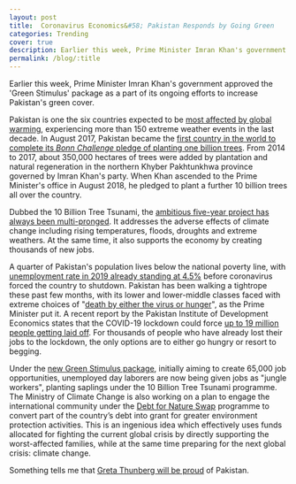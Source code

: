 ```yaml
---
layout: post
title:  Coronavirus Economics&#58; Pakistan Responds by Going Green
categories: Trending
cover: true
description: Earlier this week, Prime Minister Imran Khan's government approved the 'Green Stimulus' package as a part of its ongoing efforts to increase Pakistan's green cover.
permalink: /blog/:title
---
```


<!-- wp:paragraph -->
<p>Earlier this week, Prime Minister Imran Khan's government approved the 'Green Stimulus' package as a part of its ongoing efforts to increase Pakistan's green cover.</p>
<!-- /wp:paragraph -->

<!-- wp:paragraph -->
<p>Pakistan is one the six countries expected to be <a href="https://www.un.org.pk/environment-day/">most affected by global warming</a>, experiencing more than 150 extreme weather events in the last decade. In August 2017, Pakistan became the <a href="https://www.weforum.org/agenda/2018/07/pakistan-s-billion-tree-tsunami-is-astonishing/">first country in the world to complete its <em>Bonn Challenge</em> pledge of planting one billion trees</a>. From 2014 to 2017, about 350,000 hectares of trees were added by plantation and natural regeneration in the northern Khyber Pakhtunkhwa province governed by Imran Khan's party. When Khan ascended to the Prime Minister's office in August 2018, he pledged to plant a further 10 billion trees all over the country.</p>
<!-- /wp:paragraph -->

<!-- wp:paragraph -->
<p>Dubbed the 10 Billion Tree Tsunami, the <a href="https://news.trust.org/item/20190321124827-fk3qq">ambitious five-year project has always been multi-pronged</a>. It addresses the adverse effects of climate change including rising temperatures, floods, droughts and extreme weathers. At the same time, it also supports the economy by creating thousands of new jobs.</p>
<!-- /wp:paragraph -->

<!-- wp:paragraph -->
<p>A quarter of Pakistan's population lives below the national poverty line, with <a href="https://data.worldbank.org/indicator/SL.UEM.TOTL.ZS?end=2019&amp;locations=PK">unemployment rate in 2019 already standing at 4.5%</a> before coronavirus forced the country to shutdown. Pakistan has been walking a tightrope these past few months, with its lower and lower-middle classes faced with extreme choices of "<a href="https://nation.com.pk/04-Apr-2020/pakistan-faced-with-dilemma-of-starvation-and-lockdown-pm-imran-khan">death by either the virus or hunger</a>", as the Prime Minister put it. A recent report by the Pakistan Institute of Development Economics states that the COVID-19 lockdown could force&nbsp;<a rel="noreferrer noopener" href="https://www.pide.org.pk/pdf/PIDE-COVID-Bulletin-13.pdf" target="_blank">up to 19 million people getting laid off</a>. For thousands of people who have already lost their jobs to the lockdown, the only options are to either go hungry or resort to begging.</p>
<!-- /wp:paragraph -->

<!-- wp:paragraph -->
<p>Under the <a href="https://dailytimes.com.pk/604285/pm-okays-green-stimulus-package-to-extend-green-cover-create-jobs/">new Green Stimulus package</a>, initially aiming to create 65,000 job opportunities, unemployed day laborers are now being given jobs as "jungle workers", planting saplings under the 10 Billion Tree Tsunami programme. The Ministry of Climate Change is also working on a plan to engage the international community under the <a href="http://www.undp.org/content/dam/sdfinance/doc/Debt%20for%20Nature%20Swaps%20_%20UNDP.pdf">Debt for Nature Swap</a> programme to convert part of the country’s debt into grant for greater environment protection activities. This is an ingenious idea which effectively uses funds allocated for fighting the current global crisis by directly supporting the worst-affected families, while at the same time preparing for the next global crisis: climate change.</p>
<!-- /wp:paragraph -->

<!-- wp:paragraph -->
<p>Something tells me that <a href="https://www.unicef.org/coronavirus/join-greta">Greta Thunberg will be proud</a> of Pakistan.</p>
<!-- /wp:paragraph -->
